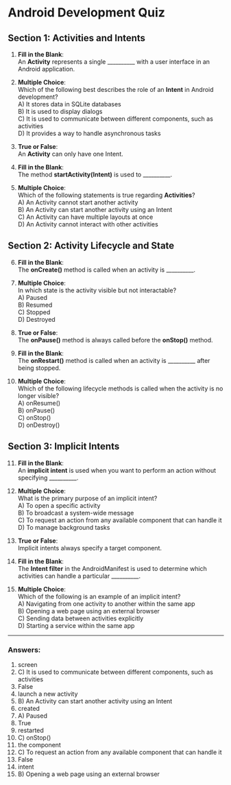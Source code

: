 
# Android Development Quiz

## Section 1: Activities and Intents

1. **Fill in the Blank**:  
   An **Activity** represents a single __________ with a user interface in an Android application.

2. **Multiple Choice**:  
   Which of the following best describes the role of an **Intent** in Android development?  
   A) It stores data in SQLite databases  
   B) It is used to display dialogs  
   C) It is used to communicate between different components, such as activities  
   D) It provides a way to handle asynchronous tasks

3. **True or False**:  
   An **Activity** can only have one Intent.

4. **Fill in the Blank**:  
   The method **startActivity(Intent)** is used to __________.

5. **Multiple Choice**:  
   Which of the following statements is true regarding **Activities**?  
   A) An Activity cannot start another activity  
   B) An Activity can start another activity using an Intent  
   C) An Activity can have multiple layouts at once  
   D) An Activity cannot interact with other activities

## Section 2: Activity Lifecycle and State

6. **Fill in the Blank**:  
   The **onCreate()** method is called when an activity is __________.

7. **Multiple Choice**:  
   In which state is the activity visible but not interactable?  
   A) Paused  
   B) Resumed  
   C) Stopped  
   D) Destroyed

8. **True or False**:  
   The **onPause()** method is always called before the **onStop()** method.

9. **Fill in the Blank**:  
   The **onRestart()** method is called when an activity is __________ after being stopped.

10. **Multiple Choice**:  
    Which of the following lifecycle methods is called when the activity is no longer visible?  
    A) onResume()  
    B) onPause()  
    C) onStop()  
    D) onDestroy()

## Section 3: Implicit Intents

11. **Fill in the Blank**:  
    An **implicit intent** is used when you want to perform an action without specifying __________.

12. **Multiple Choice**:  
    What is the primary purpose of an implicit intent?  
    A) To open a specific activity  
    B) To broadcast a system-wide message  
    C) To request an action from any available component that can handle it  
    D) To manage background tasks

13. **True or False**:  
    Implicit intents always specify a target component.

14. **Fill in the Blank**:  
    The **Intent filter** in the AndroidManifest is used to determine which activities can handle a particular __________.

15. **Multiple Choice**:  
    Which of the following is an example of an implicit intent?  
    A) Navigating from one activity to another within the same app  
    B) Opening a web page using an external browser  
    C) Sending data between activities explicitly  
    D) Starting a service within the same app

---

### Answers:

1. screen  
2. C) It is used to communicate between different components, such as activities  
3. False  
4. launch a new activity  
5. B) An Activity can start another activity using an Intent  
6. created  
7. A) Paused  
8. True  
9. restarted  
10. C) onStop()  
11. the component  
12. C) To request an action from any available component that can handle it  
13. False  
14. intent  
15. B) Opening a web page using an external browser  
